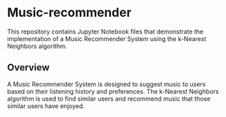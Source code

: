 # Music-recommender

This repository contains Jupyter Notebook files that demonstrate the implementation of a Music Recommender System using the k-Nearest Neighbors algorithm.

## Overview

A Music Recommender System is designed to suggest music to users based on their listening history and preferences. The k-Nearest Neighbors algorithm is used to find similar users and recommend music that those similar users have enjoyed.
